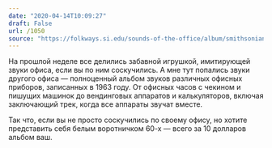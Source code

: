 ```yaml
---
date: "2020-04-14T10:09:27"
draft: False
url: /1050
source: "https://folkways.si.edu/sounds-of-the-office/album/smithsonian"
---
```


На прошлой неделе все делились забавной игрушкой, имитирующей звуки офиса, если вы по ним соскучились. А мне тут попались звуки другого офиса — полноценный альбом звуков различных офисных приборов, записанных в 1963 году. От офисных часов с чекином и пишущих машинок до вендинговых аппаратов и калькуляторов, включая заключающий трек, когда все аппараты звучат вместе.

Так что, если вы не просто соскучились по своему офису, но хотите представить себя белым воротничком 60-х — всего за 10 долларов альбом ваш.
